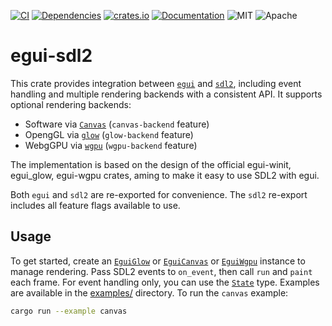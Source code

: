 [![CI](https://github.com/mxmgorin/egui-sdl2/actions/workflows/ci.yml/badge.svg)](https://github.com/mxmgorin/egui-sdl2/actions)
[![Dependencies](https://deps.rs/repo/github/mxmgorin/egui-sdl2/status.svg)](https://deps.rs/repo/github/mxmgorin/egui-sdl2)
[![crates.io](https://img.shields.io/crates/v/egui-sdl2.svg)](https://crates.io/crates/egui-sdl2)
[![Documentation](https://docs.rs/egui-sdl2/badge.svg)](https://docs.rs/egui-sdl2)
![MIT](https://img.shields.io/badge/license-MIT-blue.svg)
![Apache](https://img.shields.io/badge/license-Apache-blue.svg)

# egui-sdl2
This crate provides integration between [`egui`](https://github.com/emilk/egui) and [`sdl2`](https://github.com/Rust-SDL2/rust-sdl2), including event handling and multiple rendering backends with a consistent API. It supports optional rendering backends:

 - Software via [`Canvas`](https://docs.rs/sdl2/latest/sdl2/render/struct.Canvas.html) (`canvas-backend` feature)
 - OpengGL via [`glow`](https://crates.io/crates/glow) (`glow-backend` feature)
 - WebgGPU via [`wgpu`](https://github.com/gfx-rs/wgpu) (`wgpu-backend` feature)

The implementation is based on the design of the official egui-winit, egui_glow, egui-wgpu crates, aming to make it easy to use SDL2 with egui.

Both `egui` and `sdl2` are re-exported for convenience. The `sdl2` re-export includes all feature flags available to use.

## Usage

To get started, create an [`EguiGlow`](https://docs.rs/egui-sdl2/latest/egui_sdl2/glow/index.html) or [`EguiCanvas`](https://docs.rs/egui-sdl2/latest/egui_sdl2/canvas/index.html) or [`EguiWgpu`](https://docs.rs/egui-sdl2/latest/egui_sdl2/wgpu/index.html) instance to manage rendering. Pass SDL2 events to `on_event`, then call `run` and `paint` each frame. For event handling only, you can use the [`State`](https://docs.rs/egui-sdl2/latest/egui_sdl2/state/index.html) type.
Examples are available in the [examples/](https://github.com/mxmgorin/egui-sdl2/tree/main/examples/) directory. To run the `canvas` example:

```sh
cargo run --example canvas
```
